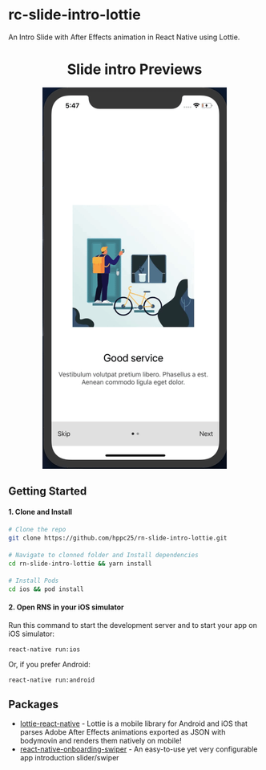 # rc-slide-intro-lottie
An Intro Slide with After Effects animation in React Native using Lottie.


<div align="center">
    <h1>Slide intro Previews </h1>
 <img src="docs/gifs/app.gif" />
</div>


## Getting Started

#### 1. Clone and Install

```bash
# Clone the repo
git clone https://github.com/hppc25/rn-slide-intro-lottie.git

# Navigate to clonned folder and Install dependencies
cd rn-slide-intro-lottie && yarn install

# Install Pods
cd ios && pod install
```

#### 2. Open RNS in your iOS simulator

Run this command to start the development server and to start your app on iOS simulator:
```
react-native run:ios
```

Or, if you prefer Android:
```
react-native run:android
```

## Packages 
- [lottie-react-native](https://github.com/lottie-react-native/lottie-react-native) - Lottie is a mobile library for Android and iOS that parses Adobe After Effects animations exported as JSON with bodymovin and renders them natively on mobile!
- [react-native-onboarding-swiper](https://github.com/jfilter/react-native-onboarding-swiper) - An easy-to-use yet very configurable app introduction slider/swiper

